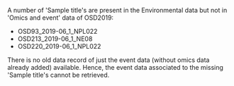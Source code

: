 A number of 'Sample title's are present in the Environmental data but not in 'Omics and event' data of OSD2019: 
- OSD93_2019-06_1_NPL022
- OSD213_2019-06_1_NE08
- OSD220_2019-06_1_NPL022

There is no old data record of just the event data (without omics data already added) available. 
Hence, the event data associated to the missing 'Sample title's cannot be retrieved.

